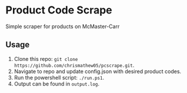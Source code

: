# Product Code Scrape
Simple scraper for products on McMaster-Carr

## Usage
1. Clone this repo: `git clone https://github.com/chrismathew05/pcscrape.git`.
2. Navigate to repo and update config.json with desired product codes.
3. Run the powershell script: `./run.ps1`.
4. Output can be found in `output.log`.